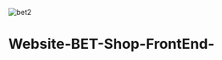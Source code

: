 ![bet2](https://user-images.githubusercontent.com/88587107/128604924-a863fcb3-b141-4877-84d6-4aef517f7735.PNG)
# Website-BET-Shop-FrontEnd-
